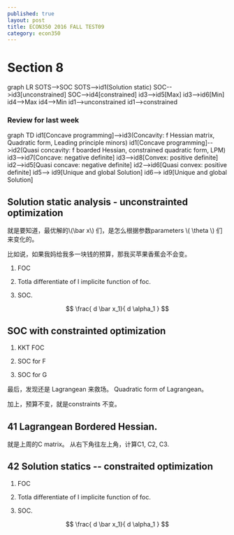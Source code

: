 ```yaml
---
published: true
layout: post
title: ECON350 2016 FALL TEST09
category: econ350
---
```

<script src="//cdn.rawgit.com/knsv/mermaid/master/dist/mermaid.min.js"></script>
<link rel="stylesheet" href="//cdn.rawgit.com/knsv/mermaid/master/dist/mermaid.css">
<script>mermaid.initialize({startOnLoad:true});</script>

# Section 8

<div class="mermaid">
 graph LR
     SOTS-->SOC
     SOTS-->id1(Solution static)
     SOC-->id3[unconstrained]
     SOC-->id4[constrained]
     id3-->id5[Max]
     id3-->id6[Min]
     id4-->Max
     id4-->Min
     id1-->unconstrained
     id1-->constrained
 </div>


### Review for last week


<div class="mermaid">
graph TD
    id1[Concave programming]-->id3(Concavity: f Hessian matrix, Quadratic form, Leading principle minors)
    id1[Concave programming]-->id2(Quasi concavity: f boarded Hessian, constrained quadratic form, LPM)
    id3-->id7[Concave: negative definite]
    id3-->id8[Convex: positive definite]
    id2-->id5[Quasi concave: negative definite]
    id2-->id6[Quasi convex: positive definite]
    id5--> id9[Unique and global Solution]
    id6--> id9[Unique and global Solution]
 </div>




## Solution static analysis - unconstrainted optimization

就是要知道，最优解的\\(\bar x\\) 们，是怎么根据参数parameters \\( \theta \\) 们来变化的。

比如说，如果我妈给我多一块钱的预算，那我买苹果香蕉会不会变。

 1. FOC

 2. Totla differentiate of I implicite function of foc.

 3. SOC.

 $$
  \frac{ d \bar x_1}{ d \alpha_1  }
 $$

## SOC with constrainted optimization

  1. KKT FOC

  2. SOC for F

  3. SOC for G

  最后，发现还是 Lagrangean 来救场。 Quadratic form of Lagrangean。

  加上，预算不变，就是constraints 不变。


## 41 Lagrangean Bordered Hessian.

就是上周的C matrix。 从右下角往左上角，计算C1, C2, C3.  

## 42 Solution statics -- constraited optimization


 1. FOC

 2. Totla differentiate of I implicite function of foc.

 3. SOC.

 $$
  \frac{ d \bar x_1}{ d \alpha_1  }
 $$
